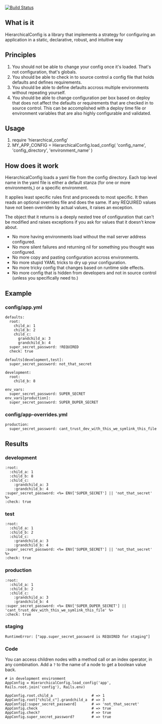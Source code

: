 [![Build Status](https://travis-ci.org/timgaleckas/hierarchical_config.svg?branch=master)](https://travis-ci.org/timgaleckas/hierarchical_config)

## What is it

HierarchicalConfig is a library that implements a strategy for configuring an application in a static, declarative, robust, and intuitive way

## Principles

1. You should not be able to change your config once it's loaded. That's
   not configuration, that's globals.
2. You should be able to check in to source control a config file that
   holds defaults and defines requirements.
3. You should be able to define defaults accross multiple environments
   without repeating yourself.
4. You should be able to change configuration per box based on deploy
   that does not affect the defaults or requirements that are checked in
   to source control. This can be accomplished with a deploy time file
   or environment variables that are also highly configurable and
   validated.

## Usage

1. require 'hierarchical_config'
2. MY_APP_CONFIG = HierarchicalConfig.load_config( 'config_name', 'config_directory', 'environment_name' )

## How does it work

HierarchicalConfig loads a yaml file from the config directory. Each top
level name in the yaml file is either a default stanza (for one or more
environments,) or a specific environment.

It applies least specific rules first and proceeds to most specific. It
then reads an optional overrides file and does the same. If any REQUIRED
values have not been overriden by actual values, it raises an exception.

The object that it returns is a deeply nested tree of configuration that
can't be modified and raises exceptions if you ask for values that it
doesn't know about.

* No more having environments load without the mail server address
  configured.
* No more silent failures and returning nil for something you thought
  was configured.
* No more copy and pasting configuration accross environments.
* No more stupid YAML tricks to dry up your configuration.
* No more tricky config that changes based on runtime side effects.
* No more config that is hidden from developers and not in source
  control (unless you specifically need to.)

## Example

### config/app.yml

    defaults:
      root:
        child_a: 1
        child_b: 2
        child_c:
          grandchild_a: 3
          grandchild_b: 4
      super_secret_password: !REQUIRED
      check: true

    defaults[development,test]:
      super_secret_password: not_that_secret

    development:
      root:
        child_b: 8

    env_vars:
      super_secret_password: SUPER_SECRET
    env_vars[production]:
      super_secret_password: SUPER_DUPER_SECRET

### config/app-overrides.yml

    production:
      super_secret_password: cant_trust_dev_with_this_we_symlink_this_file

## Results

### development

    :root:
      :child_a: 1
      :child_b: 8
      :child_c:
        :grandchild_a: 3
        :grandchild_b: 4
    :super_secret_password: <%= ENV['SUPER_SECRET'] || 'not_that_secret' %>
    :check: true

### test

    :root:
      :child_a: 1
      :child_b: 2
      :child_c:
        :grandchild_a: 3
        :grandchild_b: 4
    :super_secret_password: <%= ENV['SUPER_SECRET'] || 'not_that_secret' %>
    :check: true

### production

    :root:
      :child_a: 1
      :child_b: 2
      :child_c:
        :grandchild_a: 3
        :grandchild_b: 4
    :super_secret_password: <%= ENV['SUPER_DUPER_SECRET'] || 'cant_trust_dev_with_this_we_symlink_this_file' %>
    :check: true

### staging

    RuntimeError: ["app.super_secret_password is REQUIRED for staging"]

### Code

You can access children nodes with a method call or an index operator, in any combination.  Add a `?` to the name of a node to get a boolean value back.

    # in development environment
    AppConfig = HierarchicalConfig.load_config('app', Rails.root.join('config'), Rails.env)

    AppConfig.root.child_a                  # => 1
    AppConfig.root["child_c"].grandchild_a  # => 3
    AppConfig[:super_secret_password]       # => 'not_that_secret'
    AppConfig.check                         # => true
    AppConfig.check?                        # => true
    AppConfig.super_secret_password?        # => true
